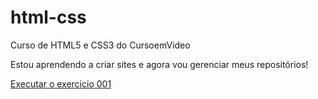 # html-css
 Curso de HTML5 e CSS3 do CursoemVideo

 Estou aprendendo a criar sites e agora vou gerenciar meus repositórios!

 <a href="https://fabinhomorais.github.io/html-css/exercicios/ex001/index.html" target="_blank">Executar o exercicio 001</a>

